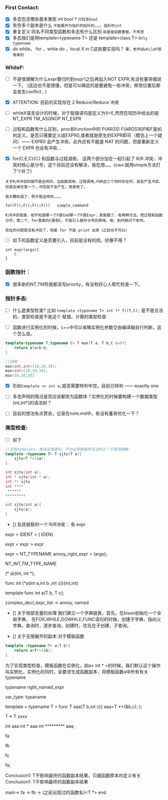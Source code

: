 ### First Contact:

- [x] 多态包含哪些基本类型 int bool ?
```只包含bool```
- [x] 有穷多个副本是什么
```不能展开为指针的指针的。。。。指针的int```
- [x] 重复定义 同名不同类型函数和多态有什么区别
```前者是函数重载，不考虑```
- [x] 多态我们是用template\<typename T\> 还是 template\<class T\>
```Only typename```
- [x] do while， for ，while do ，local X in C这些要实现吗？
```要，老师说whileF很简单的```

### WhileF:

- [ ] 不是很理解为什么expr要归约到expr1之后再加入NOT EXPR,有没有董哥细说一下。
(这边也不是很懂，但是可以确定的是要避免一些冲突，修改位置后都会发生conflict...)
- [x] ATTENTION: 目前的实现存在 2 Reduce/Reduce 冲突

- [ ] whileX语言设计的时候，对于赋值语句是定义为V=E,然而在阳历中给出的是 NT_EXPR TM_ASGNOP NT_EXPR

- [ ] 过程和函数有什么区别，proc和function中的 P(ARGS) F(ARGS)的P和F是如何定义，是否只需要定义成EXPR0,或者就是原生的EXPR即可（模仿上一个疑问）—— EXPR0 会产生冲突，此外还有不能是 NAT 的问题，但是重新定义一个 EXPR 也会有冲突...

- [x] for(C;E;C){C} 和函数与过程调用， 这两个部分加在一起引起了 R/R 冲突，冲突的核心是分号，这个目前还没有解决，我在想。。。(cwx:就用simple方法打了个补丁)

```
关于R/R冲突的细节是这样的，当函数调用，过程调用,FOR这三个同时存在时，就会产生冲突，但是去掉任意一个，冲突就不会产生，真是绝了。

我大概知道了，例子是这样的。。。。

for(F();F();F();F())   simple_command

R/R冲突就是，他不知道哪一个F是Cmd哪一个F是Expr，真是服了，有两种方法，把过程和函数分开，第二个，for里面的C是假C，不能引入额外分号的那啥。唉，到时候问下老师。

现在的问题是没有冲突了，但是 for 不能 print 出来（之前也不可以）
```

- [ ] 如下的函数定义是否要引入，目前是没有的捏。好像不用？

```
int expr(args){
    C
}
```

### 函数指针：

- [x] 很多新的NT,TM符我都没写priority，有没有好心人帮忙检查一下。

### 指针多态:

- [ ] 什么是类型检查? 比如 `template <typename T> int (* f)(T,C);` 是不是合法的，类型检查是不是这个
赋值、计算的类型检查

- [ ] 函数进行实例化的时候，c++中可以省略实例化参数交由编译器自行判断，这个怎么说。
```cpp
template<typename T,typename C> T max(T a, T b,C c=0){
    return a?a>b:b;
} 

//调用
max<int,int>(10,20,10);
max<int>(10,20,10);
max(10,20,10)
```

- [x] 形如`template <> int a;`是否需要特判中空。目前已特判 —— exactly one
- [ ] 多态声明的情况是否应该都改为函数体？实例化的时候要构建一个数据类型(int,int*)的语法树？

- [ ] 目前的想法有点赘余，记录在note.md中，有没有董哥优化一下？

### 类型检查:

- [ ] 如下

```cpp
//没有template，单纯无限递归，不也会导致程序无法终止？不是很理解
template <typename T> T sjtu(T a){
	sjtu<T *>(&a);
}

int sjtu(int a);
int * sjtu(int * a);
int ** sjtu
int ****
 ******
*********

int sjtu(int a){
    sjtu(a);
}
```

- [] 及其弱智的一个 R/R冲突：
有
expr

expr < IDENT > ( IDEN)


expr < expr > expr


expr < NT_TYPENAME annoy_right_expr > (args);

NT_INT,TM_TYPE_NAME

(* a)(int, int *);

func int (*a(int a,int b ,int c))(int,int)

template <typename C> func int a(T b, T c);

complex_decl_expr_list
-> annoy, named


- [] 关于局部变量的处理
我们建立一个字典链表，首先，在bison初始化一个全局字典，
在FOR,WHILE,DOWHILE,FUNC语句的时候，创建子字典，指向父字典，查询时，逐步查询，创建时，优先在子创建，子查询。

- [] 关于无限展开的副本
对于模板函数 
```cpp
template <typename T> a(T b){
    return a<T*>(&b);
}
```
为了实现类型检查，模板函数在实例化，如a< int * >的时候，我们默认这个操作叫实例化，实例化的同时，会要求生成函数副本，将模板函数a中所有有关typename


typename right_named_expr

var_type:
    typaname
    
template < typename T > func T aaa(T b,int c){
    aaa<T *>(&b,c);
};


T-> T xxxx

int aaa
int * aaa
int ********* aaa;

fa

fb

fc


fa<T>;

Conclusion1: T不影响最终的函数副本结果，只跟函数原本的定义有关
Conclusion1: T不影响最终的函数副本结果

main-> fa<T> -> fb<T> -> (之前出现过的函数名)<T *> end

